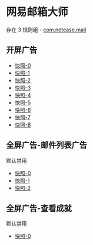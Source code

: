 # 网易邮箱大师

存在 3 规则组 - [com.netease.mail](/src/apps/com.netease.mail.ts)

## 开屏广告

- [快照-0](https://i.gkd.li/i/12893573)
- [快照-1](https://i.gkd.li/i/12923776)
- [快照-2](https://i.gkd.li/i/13195662)
- [快照-3](https://i.gkd.li/i/12818335)
- [快照-4](https://i.gkd.li/i/13206298)
- [快照-5](https://i.gkd.li/i/13207736)
- [快照-6](https://i.gkd.li/i/12999739)
- [快照-7](https://i.gkd.li/i/14046124)
- [快照-8](https://i.gkd.li/i/12547435)

## 全屏广告-邮件列表广告

默认禁用

- [快照-0](https://i.gkd.li/i/12664070)
- [快照-1](https://i.gkd.li/i/12999833)
- [快照-2](https://i.gkd.li/i/12999841)

## 全屏广告-查看成就

默认禁用

- [快照-0](https://i.gkd.li/i/13876817)

